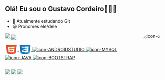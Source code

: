 ## Olá! Eu sou o Gustavo Cordeiro👨🏽‍💻
-   🌱 Atualmente estudando Git          
-  😀 Pronomes ele/dele 
<div>
  <a href="https://github.com/Gustavo0106">
    <img align="right" alt="icon-oc" height="200" style="border-radius:50px" src="https://user-images.githubusercontent.com/106767581/174700341-ea61131c-976b-44b3-95b8-bd22aede7ec3.gif">
  <img height="180em" src="https://github-readme-stats.vercel.app/api?username=Gustavo0106&show_icons=true&theme=dark&include_all_commits=true&count_private=true"/>
  <img align="center" height="180em" src="https://github-readme-stats.vercel.app/api/top-langs/?username=Gustavo0106&layout=compact&langs_count=7&theme=dark"/>
    
</div>
  
  <div style="display: inline_block"><br>
  <img align="center" alt="icon-HTML" height="30" width="40" src="https://raw.githubusercontent.com/devicons/devicon/master/icons/html5/html5-original.svg">
  <img align="center" alt="icon-CSS" height="30" width="40" src="https://raw.githubusercontent.com/devicons/devicon/master/icons/css3/css3-original.svg">
  <img align="center" alt="icon-ANDROIDSTUDIO" heignt="30" width="40" src="https://cdn.jsdelivr.net/gh/devicons/devicon/icons/androidstudio/androidstudio-original.svg" >
  <img align="center" alt="icon-MYSQL" heignt="30" width="40" src="https://cdn.jsdelivr.net/gh/devicons/devicon/icons/mysql/mysql-original.svg" >
  <img align="center" alt="icon-JAVA" heignt="30" width="40" src="https://cdn.jsdelivr.net/gh/devicons/devicon/icons/java/java-original.svg" >
  <img align="center" alt="icon-BOOTSTRAP" heignt="30" width="40" src="https://cdn.jsdelivr.net/gh/devicons/devicon/icons/bootstrap/bootstrap-original.svg" > 
  
</div>
  
##
  
<div> 
  <a href="https://www.instagram.com/_cordeiro0106/" target="_blank"><img src="https://img.shields.io/badge/-Instagram-%23E4405F?style=for-the-badge&logo=instagram&logoColor=white" target="_blank"></a>
  <a href = "https://mail.google.com/mail/u/0/#inbox"><img src="https://img.shields.io/badge/-Gmail-%23333?style=for-the-badge&logo=gmail&logoColor=white" target="_blank"></a>
  <a href="https://www.linkedin.com/in/gustavo-cordeiro-a56b8b236/" target="_blank"><img src="https://img.shields.io/badge/-LinkedIn-%230077B5?style=for-the-badge&logo=linkedin&logoColor=white" target="_blank"></a> 
 
  </div>
